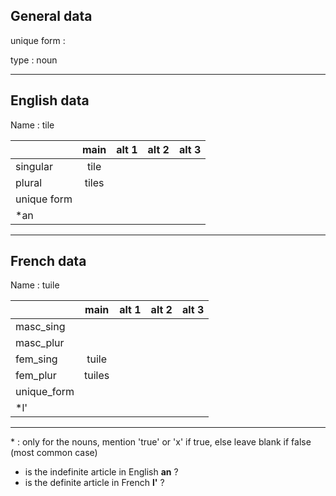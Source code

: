 ## General data

unique form :

type : noun

---

## English data

Name : tile

|             | main  | alt 1 | alt 2 | alt 3 |
| :---------- | :---: | :---: | :---: | ----- |
| singular    | tile  |       |       |       |
| plural      | tiles |       |       |       |
| unique form |       |       |       |       |
| \*an        |       |       |       |       |

---

## French data

Name : tuile

|             |  main  | alt 1 | alt 2 | alt 3 |
| :---------- | :----: | :---: | :---: | :---: |
| masc_sing   |        |       |       |       |
| masc_plur   |        |       |       |       |
| fem_sing    | tuile  |       |       |       |
| fem_plur    | tuiles |       |       |       |
| unique_form |        |       |       |       |
| \*l'        |        |       |       |       |

---

\* : only for the nouns, mention 'true' or 'x' if true, else leave blank if false (most common case)

- is the indefinite article in English **an** ?
- is the definite article in French **l'** ?

